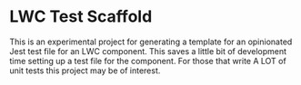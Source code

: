 # LWC Test Scaffold

This is an experimental project for generating a template for an opinionated Jest test file for an LWC component. This saves a little bit of development time setting up a test file for the component. For those that write A LOT of unit tests this project may be of interest.

